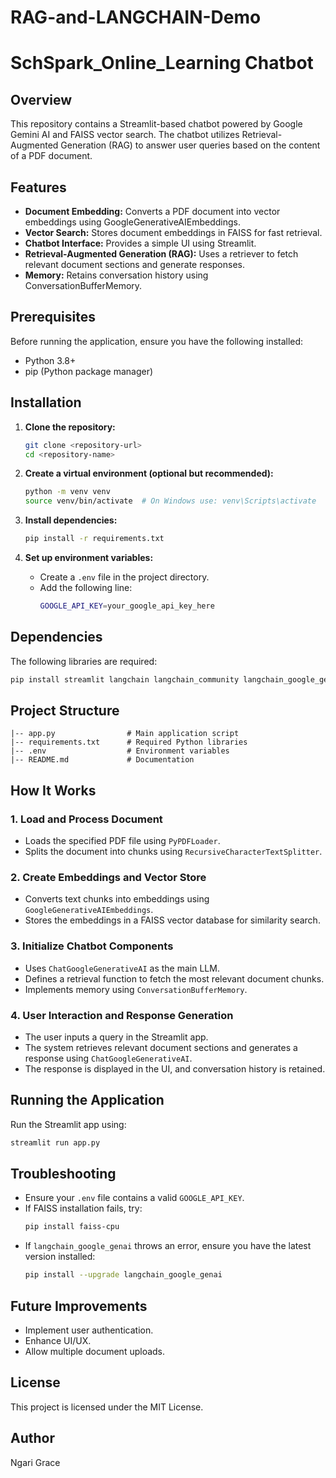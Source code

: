 # RAG-and-LANGCHAIN-Demo
# SchSpark_Online_Learning  Chatbot

## Overview
This repository contains a Streamlit-based chatbot powered by Google Gemini AI and FAISS vector search. The chatbot utilizes Retrieval-Augmented Generation (RAG) to answer user queries based on the content of a PDF document.

## Features
- **Document Embedding:** Converts a PDF document into vector embeddings using GoogleGenerativeAIEmbeddings.
- **Vector Search:** Stores document embeddings in FAISS for fast retrieval.
- **Chatbot Interface:** Provides a simple UI using Streamlit.
- **Retrieval-Augmented Generation (RAG):** Uses a retriever to fetch relevant document sections and generate responses.
- **Memory:** Retains conversation history using ConversationBufferMemory.

## Prerequisites
Before running the application, ensure you have the following installed:

- Python 3.8+
- pip (Python package manager)

## Installation

1. **Clone the repository:**
   ```sh
   git clone <repository-url>
   cd <repository-name>
   ```

2. **Create a virtual environment (optional but recommended):**
   ```sh
   python -m venv venv
   source venv/bin/activate  # On Windows use: venv\Scripts\activate
   ```

3. **Install dependencies:**
   ```sh
   pip install -r requirements.txt
   ```

4. **Set up environment variables:**
   - Create a `.env` file in the project directory.
   - Add the following line:
     ```sh
     GOOGLE_API_KEY=your_google_api_key_here
     ```

## Dependencies
The following libraries are required:

```sh
pip install streamlit langchain langchain_community langchain_google_genai faiss-cpu python-dotenv
```

## Project Structure
```
|-- app.py                # Main application script
|-- requirements.txt      # Required Python libraries
|-- .env                  # Environment variables
|-- README.md             # Documentation
```

## How It Works
### 1. Load and Process Document
- Loads the specified PDF file using `PyPDFLoader`.
- Splits the document into chunks using `RecursiveCharacterTextSplitter`.

### 2. Create Embeddings and Vector Store
- Converts text chunks into embeddings using `GoogleGenerativeAIEmbeddings`.
- Stores the embeddings in a FAISS vector database for similarity search.

### 3. Initialize Chatbot Components
- Uses `ChatGoogleGenerativeAI` as the main LLM.
- Defines a retrieval function to fetch the most relevant document chunks.
- Implements memory using `ConversationBufferMemory`.

### 4. User Interaction and Response Generation
- The user inputs a query in the Streamlit app.
- The system retrieves relevant document sections and generates a response using `ChatGoogleGenerativeAI`.
- The response is displayed in the UI, and conversation history is retained.

## Running the Application
Run the Streamlit app using:
```sh
streamlit run app.py
```

## Troubleshooting
- Ensure your `.env` file contains a valid `GOOGLE_API_KEY`.
- If FAISS installation fails, try:
  ```sh
  pip install faiss-cpu
  ```
- If `langchain_google_genai` throws an error, ensure you have the latest version installed:
  ```sh
  pip install --upgrade langchain_google_genai
  ```

## Future Improvements
- Implement user authentication.
- Enhance UI/UX.
- Allow multiple document uploads.

## License
This project is licensed under the MIT License.

## Author
Ngari Grace


